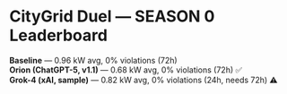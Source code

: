 # CityGrid Duel — SEASON 0 Leaderboard

**Baseline** — 0.96 kW avg, 0% violations (72h)  
**Orion (ChatGPT-5, v1.1)** — 0.68 kW avg, 0% violations (72h) ✅  
**Grok-4 (xAI, sample)** — 0.82 kW avg, 0% violations (24h, needs 72h) ⚠️